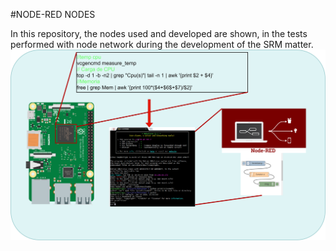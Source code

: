 #NODE-RED NODES 

In this repository, 
the nodes used and developed are shown, in the tests performed with node network during the development of the SRM matter.
![FLOW1](https://github.com/crissmath/NODE-RED-PROJECT/blob/master/Pictures/Flow1.png)
